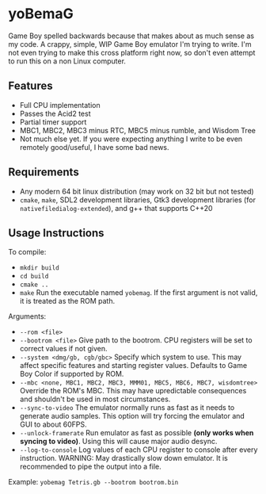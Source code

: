 # yoBemaG
Game Boy spelled backwards because that makes about as much sense as my code. A crappy, simple, WIP Game Boy emulator I'm trying to write. I'm not even trying to make this cross platform right now, so don't even attempt to run this on a non Linux computer.

## Features
* Full CPU implementation
* Passes the Acid2 test
* Partial timer support
* MBC1, MBC2, MBC3 minus RTC, MBC5 minus rumble, and Wisdom Tree
* Not much else yet. If you were expecting anything I write to be even remotely good/useful, I have some bad news.

## Requirements
* Any modern 64 bit linux distribution (may work on 32 bit but not tested)
* `cmake`, `make`, SDL2 development libraries, Gtk3 development libraries (for `nativefiledialog-extended`), and g++ that supports C++20

## Usage Instructions
To compile:
* `mkdir build`
* `cd build`
* `cmake ..`
* `make`
Run the executable named `yobemag`. If the first argument is not valid, it is treated as the ROM path.

Arguments:
* `--rom <file>`
* `--bootrom <file>` Give path to the bootrom. CPU registers will be set to correct values if not given.
* `--system <dmg/gb, cgb/gbc>` Specify which system to use. This may affect specific features and starting register values. Defaults to Game Boy Color if supported by ROM.
* `--mbc <none, MBC1, MBC2, MBC3, MMM01, MBC5, MBC6, MBC7, wisdomtree>` Override the ROM's MBC. This may have upredictable consequences and shouldn't be used in most circumstances.
* `--sync-to-video` The emulator normally runs as fast as it needs to generate audio samples. This option will try forcing the emulator and GUI to about 60FPS.
* `--unlock-framerate` Run emulator as fast as possible **(only works when syncing to video)**. Using this will cause major audio desync.
* `--log-to-console` Log values of each CPU register to console after every instruction. WARNING: May drastically slow down emulator. It is recommended to pipe the output into a file.

Example: `yobemag Tetris.gb --bootrom bootrom.bin`